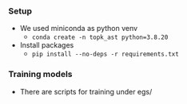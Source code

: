 ### Setup
* We used miniconda as python venv
  * ``conda create -n topk_ast python=3.8.20``
* Install packages
  * ``pip install --no-deps -r requirements.txt``

### Training models
* There are scripts for training under egs/